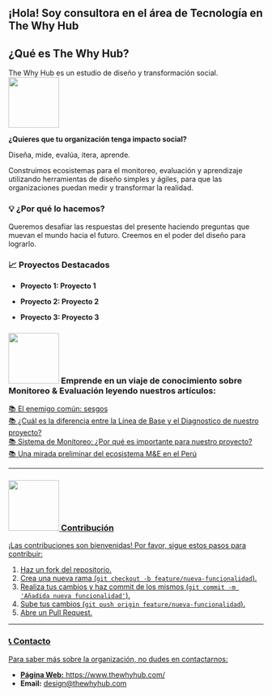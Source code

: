 ## ¡Hola! Soy consultora en el área de Tecnología en The Why Hub

## ¿Qué es The Why Hub?

The Why Hub es un estudio de diseño y transformación social.
<img src="https://github.com/TheWhyHub/Im-genes/blob/main/cohete_twh.gif" width="100">

**¿Quieres que tu organización tenga impacto social?**

Diseña, mide, evalúa, itera, aprende.

Construimos ecosistemas para el monitoreo, evaluación y aprendizaje utilizando herramientas de diseño simples y ágiles, para que las organizaciones puedan medir y transformar la realidad.

### 💡 ¿Por qué lo hacemos?

Queremos desafiar las respuestas del presente haciendo preguntas que muevan el mundo hacia el futuro. Creemos en el poder del diseño para lograrlo.


### 📈 Proyectos Destacados

-  **Proyecto 1: Proyecto 1**  
 

- **Proyecto 2: Proyecto 2**  
  

- **Proyecto 3: Proyecto 3**  



### <img src="https://github.com/TheWhyHub/Im-genes/blob/main/cat_twh.gif"  width="100" > Emprende en un viaje de conocimiento sobre Monitoreo & Evaluación leyendo nuestros artículos: 

<div align="left"><a href="">📚 El enemigo común: sesgos </div>
<div align="left"><a href="https://www.thewhyhub.com/post/cu%C3%A1l-es-la-diferencia-entre-la-l%C3%ADnea-de-base-y-el-diagnostico-de-nuestro-proyecto">📚 ¿Cuál es la diferencia entre la Línea de Base y el Diagnostico de nuestro proyecto?</div>
<div align="left"><a href="https://www.thewhyhub.com/post/sistema-de-monitoreo-por-qu%C3%A9-es-importante-para-nuestro-proyecto"> 📚 Sistema de Monitoreo: ¿Por qué es importante para nuestro proyecto? </div>
<div align="left"><a href="https://www.thewhyhub.com/post/una-mirada-preliminar-del-ecosistema-m-e-en-el-per%C3%BA">📚 Una mirada preliminar del ecosistema M&E en el Perú</div>

---

### <img src="https://github.com/TheWhyHub/Im-genes/blob/main/octocat_twh.png " width="100"> Contribución

¡Las contribuciones son bienvenidas! Por favor, sigue estos pasos para contribuir:

1. Haz un fork del repositorio.
2. Crea una nueva rama (`git checkout -b feature/nueva-funcionalidad`).
3. Realiza tus cambios y haz commit de los mismos (`git commit -m 'Añadida nueva funcionalidad'`).
4. Sube tus cambios (`git push origin feature/nueva-funcionalidad`).
5. Abre un Pull Request.

---

### 📞 Contacto

Para saber más sobre la organización, no dudes en contactarnos:

- **Página Web:** https://www.thewhyhub.com/
- **Email:** design@thewhyhub.com

